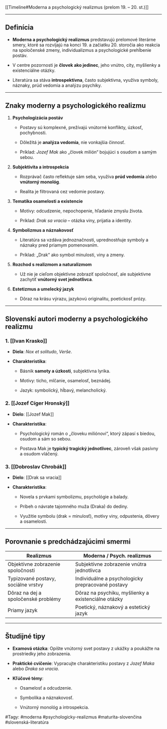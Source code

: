 [[Timeline#Moderna a psychologický realizmus (prelom 19. – 20. st.)]]

---

## Definícia

- **Moderna a psychologický realizmus** predstavujú prelomové literárne smery, ktoré sa rozvíjajú na konci 19. a začiatku 20. storočia ako reakcia na spoločenské zmeny, individualizmus a psychologické prehĺbenie postáv.
    
- V centre pozornosti je **človek ako jedinec**, jeho vnútro, city, myšlienky a existenciálne otázky.
    
- Literatúra sa stáva **introspektívna**, často subjektívna, využíva symboly, náznaky, prúd vedomia a analýzu psychiky.
    

---

## Znaky moderny a psychologického realizmu

1. **Psychologizácia postáv**
    
    - Postavy sú komplexné, prežívajú vnútorné konflikty, úzkosť, pochybnosti.
        
    - Dôležitá je **analýza vedomia**, nie vonkajšia činnosť.
        
    - Príklad: _Jozef Mak_ ako „človek milión“ bojujúci s osudom a samým sebou.
        
2. **Subjektivita a introspekcia**
    
    - Rozprávač často reflektuje sám seba, využíva **prúd vedomia** alebo **vnútorný monológ**.
        
    - Realita je filtrovaná cez vedomie postavy.
        
3. **Tematika osamelosti a existencie**
    
    - Motívy: odcudzenie, nepochopenie, hľadanie zmyslu života.
        
    - Príklad: _Drak sa vracia_ – otázka viny, prijatia a identity.
        
4. **Symbolizmus a náznakovosť**
    
    - Literatúra sa vzdáva jednoznačnosti, uprednostňuje symboly a náznaky pred priamym pomenovaním.
        
    - Príklad: „Drak“ ako symbol minulosti, viny a zmeny.
        
5. **Rozchod s realizmom a naturalizmom**
    
    - Už nie je cieľom objektívne zobraziť spoločnosť, ale subjektívne zachytiť **vnútorný svet jednotlivca**.
        
6. **Estetizmus a umelecký jazyk**
    
    - Dôraz na krásu výrazu, jazykovú originalitu, poetickosť prózy.
        

---

## Slovenskí autori moderny a psychologického realizmu

### 1. **[[Ivan Krasko]]**

- **Diela**: _Nox et solitudo_, _Verše_.
    
- **Charakteristika**:
    
    - Básnik **samoty a úzkosti**, subjektívna lyrika.
        
    - Motívy: ticho, mlčanie, osamelosť, beznádej.
        
    - Jazyk: symbolický, hĺbavý, melancholický.
        

### 2. **[[Jozef Cíger Hronský]]**

- **Dielo**: [[Jozef Mak]]
    
- **Charakteristika**:
    
    - Psychologický román o „človeku miliónovi“, ktorý zápasí s biedou, osudom a sám so sebou.
        
    - Postava Mak je **typický tragický jednotlivec**, zároveň však pasívny a osudom vláčený.
        

### 3. **[[Dobroslav Chrobák]]**

- **Dielo**: [[Drak sa vracia]]
    
- **Charakteristika**:
    
    - Novela s prvkami symbolizmu, psychológie a balady.
        
    - Príbeh o návrate tajomného muža (Draka) do dediny.
        
    - Využitie symbolu (drak = minulosť), motívy viny, odpustenia, dôvery a osamelosti.
        

---

## Porovnanie s predchádzajúcimi smermi

|**Realizmus**|**Moderna / Psych. realizmus**|
|---|---|
|Objektívne zobrazenie spoločnosti|Subjektívne zobrazenie vnútra jednotlivca|
|Typizované postavy, sociálne vrstvy|Individuálne a psychologicky prepracované postavy|
|Dôraz na dej a spoločenské problémy|Dôraz na psychiku, myšlienky a existenciálne otázky|
|Priamy jazyk|Poetický, náznakový a estetický jazyk|

---

## Študijné tipy

- **Examová otázka**: Opíšte vnútorný svet postavy z ukážky a poukážte na prostriedky jeho zobrazenia.
    
- **Praktické cvičenie**: Vypracujte charakteristiku postavy z _Jozef Maka_ alebo _Draka sa vracia_.
    
- **Kľúčové témy**:
    
    - Osamelosť a odcudzenie.
        
    - Symbolika a náznakovosť.
        
    - Vnútorný monológ a introspekcia.
        

#Tagy: #moderna #psychologicky-realizmus #maturita-slovenčina #slovenská-literatúra